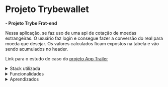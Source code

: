 # Projeto Trybewallet

**- Projeto Trybe Frot-end**

Nessa aplicação, se faz uso de uma api de cotação de moedas extrangeiras. O usuário faz login e consegue fazer a conversão do real para moeda que desejar. Os valores calculados ficam expostos na tabela e vão sendo acumulados no header.

Link para o estudo de caso do [projeto App Trailer](https://ux-portfolio-pbdias.vercel.app/project/3)

<details><summary>Stack utilizada</summary>
<ul>
  <li>Framework: React Redux</li>
  <li>Linguagem: Javascript</li>
  <li>Estilização: Css3</li>
</ul>
</details>

<details><summary>Funcionalidades</summary>
<ul>
   <li>Efetuar login</li>
   <li>Converter moedas</li>
   <li>Listar despesa em uma tabela</li>
</ul>
</details>

<details><summary>Aprendizados</summary>
 <ul>
  <li>Criar tabelas</li>
  <li>Converter valores com base em uma API</li>
  <li>Criar linhas de tabelas com base nos filtros</li>
  <li>Criar página de login</li>
</ul>
</details>
